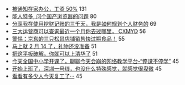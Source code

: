- [被通知在家办公，工资 50%](https://www.v2ex.com/t/643416) 131
- [能人特多, 问个国产浏览器的问题](https://www.v2ex.com/t/643420) 80
- [分享我在使用挖财记账的三千天，我是如何规划个人财务的](https://www.v2ex.com/t/643368) 69
- [三大运营商可以查询最近一个月你去过哪里， CXMYD](https://www.v2ex.com/t/643521) 56
- [警惕：京东的三只松鼠店铺销售快过期食品！](https://www.v2ex.com/t/643553) 55
- [马上就 2 月 14 了，礼物还没准备](https://www.v2ex.com/t/643380) 51
- [把这平板破解，你就可以上清华了](https://www.v2ex.com/t/643446) 51
- [今天全国中小学开课了，聊聊今天会崩的网络教学平台-“停课不停学”](https://www.v2ex.com/t/643351) 45
- [开始上班了，深圳一号线，也没什么特殊感觉，就感觉很卑微](https://www.v2ex.com/t/643352) 45
- [看看有多少人今天复工了···](https://www.v2ex.com/t/643385) 45